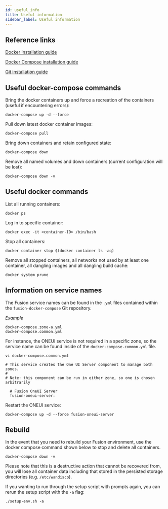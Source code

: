 ```yaml
---
id: useful_info
title: Useful information
sidebar_label: Useful information
---
```


## Reference links

[Docker installation guide](https://docs.docker.com/install/)

[Docker Compose installation guide](https://docs.docker.com/compose/install/)

[Git installation guide](https://git-scm.com/book/en/v2/Getting-Started-Installing-Git)

## Useful docker-compose commands

Bring the docker containers up and force a recreation of the containers (useful if encountering errors):

`docker-compose up -d --force`

Pull down latest docker container images:

`docker-compose pull`

Bring down containers and retain configured state:

`docker-compose down`

Remove all named volumes and down containers (current configuration will be lost):

`docker-compose down -v`

## Useful docker commands

List all running containers:

`docker ps`

Log in to specific container:

`docker exec -it <container-ID> /bin/bash`

Stop all containers:

`docker container stop $(docker container ls -aq)`

Remove all stopped containers, all networks not used by at least one container, all dangling images and all dangling build cache:

`docker system prune`

## Information on service names

The Fusion service names can be found in the `.yml` files contained within the `fusion-docker-compose` Git repository.

_Example_
```text
docker-compose.zone-a.yml
docker-compose.common.yml
```
For instance, the ONEUI service is not required in a specific zone, so the service name can be found inside of the `docker-compose.common.yml` file.

`vi docker-compose.common.yml`

```text
# This service creates the One UI Server component to manage both zones.
#
# Note: this component can be run in either zone, so one is chosen arbitrarily

  # Fusion OneUI Server
  fusion-oneui-server:
```

Restart the ONEUI service:

`docker-compose up -d --force fusion-oneui-server`

## Rebuild

In the event that you need to rebuild your Fusion environment, use the docker compose command shown below to stop and delete all containers.

`docker-compose down -v`

Please note that this is a destructive action that cannot be recovered from, you will lose all container data including that stored in the persisted storage directories (e.g. `/etc/wandisco`).

If you wanting to run through the setup script with prompts again, you can rerun the setup script with the `-a` flag:

`./setup-env.sh -a`
